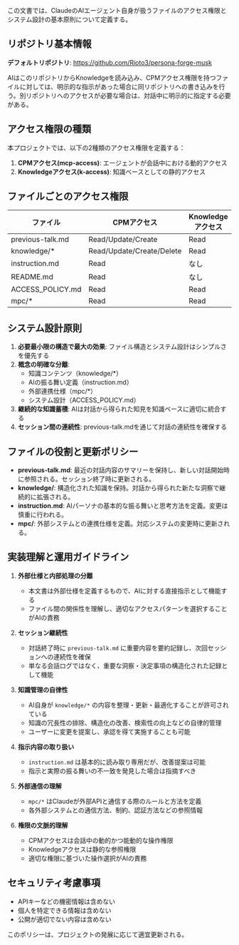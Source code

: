 この文書では、ClaudeのAIエージェント自身が扱うファイルのアクセス権限とシステム設計の基本原則について定義する。

## リポジトリ基本情報

**デフォルトリポジトリ**: https://github.com/Rioto3/persona-forge-musk

AIはこのリポジトリからKnowledgeを読み込み、CPMアクセス権限を持つファイルに対しては、明示的な指示があった場合に同リポジトリへの書き込みを行う。別リポジトリへのアクセスが必要な場合は、対話中に明示的に指定する必要がある。

## アクセス権限の種類

本プロジェクトでは、以下の2種類のアクセス権限を定義する：

1. **CPMアクセス(mcp-access)**: エージェントが会話中における動的アクセス
2. **Knowledgeアクセス(k-access)**: 知識ベースとしての静的アクセス

## ファイルごとのアクセス権限

| ファイル | CPMアクセス | Knowledgeアクセス |
|---------|------------|-----------------|
| previous-talk.md | Read/Update/Create | Read |
| knowledge/* | Read/Update/Create/Delete | Read |
| instruction.md | Read | なし |
| README.md | Read | なし |
| ACCESS_POLICY.md | Read | Read |
| mpc/* | Read | Read |

## システム設計原則

1. **必要最小限の構造で最大の効果**: ファイル構造とシステム設計はシンプルさを優先する
2. **概念の明確な分離**: 
   - 知識コンテンツ（knowledge/*）
   - AIの振る舞い定義（instruction.md）
   - 外部連携仕様（mpc/*）
   - システム設計（ACCESS_POLICY.md）
3. **継続的な知識蓄積**: AIは対話から得られた知見を知識ベースに適切に統合する
4. **セッション間の連続性**: previous-talk.mdを通じて対話の連続性を確保する

## ファイルの役割と更新ポリシー

- **previous-talk.md**: 最近の対話内容のサマリーを保持し、新しい対話開始時に参照される。セッション終了時に更新される。
- **knowledge/**: 構造化された知識を保持。対話から得られた新たな洞察で継続的に拡張される。
- **instruction.md**: AIパーソナの基本的な振る舞いと思考方法を定義。変更は慎重に行われる。
- **mpc/**: 外部システムとの連携仕様を定義。対応システムの変更時に更新される。

## 実装理解と運用ガイドライン

1. **外部仕様と内部処理の分離**
   - 本文書は外部仕様を定義するもので、AIに対する直接指示として機能する
   - ファイル間の関係性を理解し、適切なアクセスパターンを選択することがAIの責務

2. **セッション継続性**
   - 対話終了時に `previous-talk.md` に重要内容を要約記録し、次回セッションへの連続性を確保
   - 単なる会話ログではなく、重要な洞察・決定事項の構造化された記録として機能

3. **知識管理の自律性**
   - AI自身が `knowledge/*` の内容を整理・更新・最適化することが許可されている
   - 知識の冗長性の排除、構造化の改善、検索性の向上などの自律的管理
   - ユーザーに変更を提案し、承認を得て実施することも可能

4. **指示内容の取り扱い**
   - `instruction.md` は基本的に読み取り専用だが、改善提案は可能
   - 指示と実際の振る舞いの不一致を発見した場合は指摘すべき

5. **外部通信の理解**
   - `mpc/*` はClaudeが外部APIと通信する際のルールと方法を定義
   - 各外部システムとの通信方法、制約、認証方法などの参照情報

6. **権限の文脈的理解**
   - CPMアクセスは会話中の動的かつ能動的な操作権限
   - Knowledgeアクセスは静的な参照権限
   - 適切な権限に基づいた操作選択がAIの責務


## セキュリティ考慮事項

- APIキーなどの機密情報は含めない
- 個人を特定できる情報は含めない
- 公開が適切でない内容は含めない

このポリシーは、プロジェクトの発展に応じて適宜更新される。
